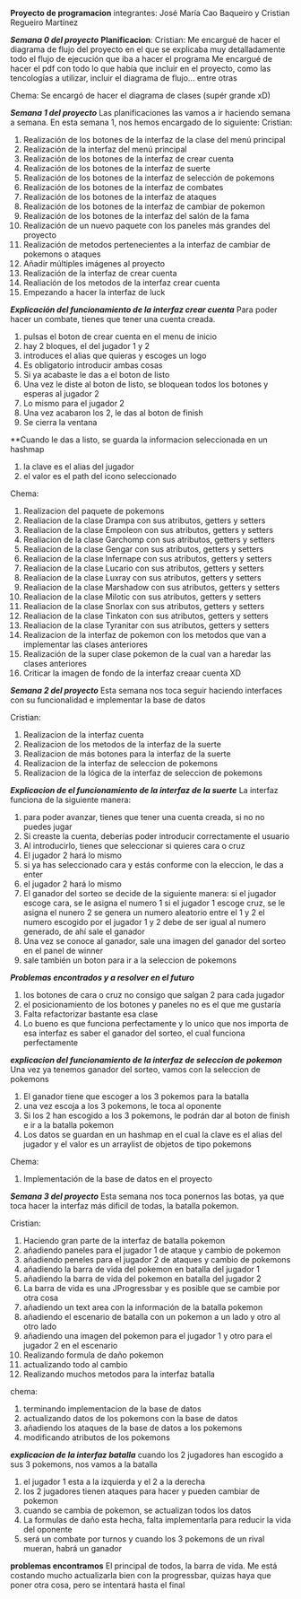 **Proyecto de programacion**
integrantes: José María Cao Baqueiro y Cristian Regueiro Martínez

***Semana 0 del proyecto***
__Planificacion__:
Cristian: Me encargué de hacer el diagrama de flujo del proyecto en el que se explicaba muy detalladamente todo el flujo de ejecución que iba a hacer el programa
Me encargué de hacer el pdf con todo lo que había que incluir en el proyecto, como las tencologías a utilizar, incluir el diagrama de flujo... entre otras

Chema: Se encargó de hacer el diagrama de clases (supér grande xD)

***Semana 1 del proyecto***
Las planificaciones las vamos a ir haciendo semana a semana.
En esta semana 1, nos hemos encargado de lo siguiente:
Cristian:
1. Realización de los botones de la interfaz de la clase del menú principal
2. Realización de la interfaz del menú principal
3. Realización de los botones de la interfaz de crear cuenta
4. Realización de los botones de la interfaz de suerte
5. Realización de los botones de la interfaz de selección de pokemons
6. Realización de los botones de la interfaz de combates
7. Realización de los botones de la interfaz de ataques
8. Realización de los botones de la interfaz de cambiar de pokemon
9. Realización de los botones de la interfaz del salón de la fama
10. Realización de un nuevo paquete con los paneles más grandes del proyecto
11. Realización de metodos pertenecientes a la interfaz de cambiar de pokemons o ataques
12. Añadir múltiples imágenes al proyecto
13. Realización de la interfaz de crear cuenta 
14. Realiación de los metodos de la interfaz crear cuenta
15. Empezando a hacer la interfaz de luck

***Explicación del funcionamiento de la interfaz crear cuenta***
Para poder hacer un combate, tienes que tener una cuenta creada.
1. pulsas el boton de crear cuenta en el menu de inicio
2. hay 2 bloques, el del jugador 1 y 2
3. introduces el alias que quieras y escoges un logo
4. Es obligatorio introducir ambas cosas
5. Si ya acabaste le das a el boton de listo
6. Una vez le diste al boton de listo, se bloquean todos los botones y esperas al jugador 2
7. Lo mismo para el jugador 2
8. Una vez acabaron los 2, le das al boton de finish
9. Se cierra la ventana

**Cuando le das a listo, se guarda la informacion seleccionada en un hashmap
1. la clave es el alias del jugador
2. el valor es el path del icono seleccionado

Chema:
1. Realizacion del paquete de pokemons
2. Realiacion de la clase Drampa con sus atributos, getters y setters
3. Realiacion de la clase Empoleon con sus atributos, getters y setters
4. Realiacion de la clase Garchomp con sus atributos, getters y setters
5. Realiacion de la clase Gengar con sus atributos, getters y setters
6. Realiacion de la clase Infernape con sus atributos, getters y setters
7. Realiacion de la clase Lucario con sus atributos, getters y setters
8. Realiacion de la clase Luxray con sus atributos, getters y setters
9. Realiacion de la clase Marshadow con sus atributos, getters y setters
10. Realiacion de la clase Milotic con sus atributos, getters y setters
11. Realiacion de la clase Snorlax con sus atributos, getters y setters
12. Realiacion de la clase Tinkaton con sus atributos, getters y setters
13. Realiacion de la clase Tyranitar con sus atributos, getters y setters
14. Realizacion de la interfaz de pokemon con los metodos que van a implementar las clases anteriores
15. Realización de la super clase pokemon de la cual van a haredar las clases anteriores
16. Criticar la imagen de fondo de la interfaz creaar cuenta XD

***Semana 2 del proyecto***
Esta semana nos toca seguir haciendo interfaces con su funcionalidad e implementar la base de datos

Cristian:
1. Realizacion de la interfaz cuenta
2. Realizacion de los metodos de la interfaz de la suerte 
3. Realizacion de más botones para la interfaz de la suerte 
4. Realizacion de la interfaz de seleccion de pokemons
5. Realizacion de la lógica de la interfaz de seleccion de pokemons


***Explicacion de el funcionamiento de la interfaz de la suerte***
La interfaz funciona de la siguiente manera:
1. para poder avanzar, tienes que tener una cuenta creada, si no no puedes jugar
2. Si creaste la cuenta, deberías poder introducir correctamente el usuario
3. Al introducirlo, tienes que seleccionar si quieres cara o cruz
4. El jugador 2 hará lo mismo
5. si ya has seleccionado cara y estás conforme con la eleccion, le das a enter
6. el jugador 2 hará lo mismo
7. El ganador del sorteo se decide de la siguiente manera:
si el jugador escoge cara, se le asigna el numero 1
si el jugador 1 escoge cruz, se le asigna el nunero 2
se genera un numero aleatorio entre el 1 y 2 
el numero escogido por el jugador 1 y 2 debe de ser igual al numero generado, de ahí sale el ganador
8. Una vez se conoce al ganador, sale una imagen del ganador del sorteo en el panel de winner
9. sale también un boton para ir a la seleccion de pokemons

***Problemas encontrados y a resolver en el futuro***
1. los botones de cara o cruz no consigo que salgan 2 para cada jugador
2. el posicionamiento de los botones y paneles no es el que me gustaría
3. Falta refactorizar bastante esa clase
4. Lo bueno es que funciona perfectamente y lo unico que nos importa de esa interfaz es saber el ganador del sorteo, el cual funciona perfectamente

***explicacion del funcionamiento de la interfaz de seleccion de pokemon***
Una vez ya tenemos ganador del sorteo, vamos con la seleccion de pokemons
1. El ganador tiene que escoger a los 3 pokemos para la batalla
2. una vez escoja a los 3 pokemons, le toca al oponente
3. Si los 2 han escogido a los 3 pokemons, le podrán dar al boton de finish e ir a la batalla pokemon
4. Los datos se guardan en un hashmap en el cual la clave es el alias del jugador y el valor es un arraylist de objetos de tipo pokemons


Chema:
1. Implementación de la base de datos en el proyecto

***Semana 3 del proyecto***
Esta semana nos toca ponernos las botas, ya que toca hacer la interfaz más dificil de todas, la batalla pokemon.

Cristian:
1. Haciendo gran parte de la interfaz de batalla pokemon
2. añadiendo paneles para el jugador 1 de ataque y cambio de pokemon
3. añadiendo peneles para el jugador 2 de ataques y cambio de pokemons
4. añadiendo la barra de vida del pokemon en batalla del jugador 1
5. añadiendo la barra de vida del pokemon en batalla del jugador 2
6. La barra de vida es una JProgressbar y es posible que se cambie por otra cosa
7. añadiendo un text area con la información de la batalla pokemon
8. añadiendo el escenario de batalla con un pokemon a un lado y otro al otro lado
9. añadiendo una imagen del pokemon para el jugador 1 y otro para el jugador 2 en el escenario
10. Realizando formula de daño pokemon
11. actualizando todo al cambio
12. Realizando muchos metodos para la interfaz batalla

chema:
1. terminando implementacion de la base de datos
2. actualizando datos de los pokemons con la base de datos
3. añadiendo los ataques de la base de datos a los pokemons
4. modificando atributos de los pokemons

***explicacion de la interfaz batalla***
cuando los 2 jugadores han escogido a sus 3 pokemons, nos vamos a la batalla
1. el jugador 1 esta a la izquierda y el 2 a la derecha
2. los 2 jugadores tienen ataques para hacer y pueden cambiar de pokemon
3. cuando se cambia de pokemon, se actualizan todos los datos
4. La formulas de daño esta hecha, falta implementarla para reducir la vida del oponente
5. será un combate por turnos y cuando los 3 pokemons de un rival mueran, habrá un ganador

**problemas encontramos**
El principal de todos, la barra de vida. Me está costando mucho actualizarla bien con la progressbar, quizas haya que poner otra cosa, pero se intentará hasta el final

